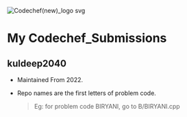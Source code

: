 ![Codechef(new)_logo svg](https://user-images.githubusercontent.com/83647746/193534466-6f49116f-0e90-43f0-b9c1-e6d7a2fbb704.png)
# My Codechef_Submissions
## kuldeep2040

- Maintained From 2022.
- Repo names are the first letters of problem code.



	> Eg: for problem code BIRYANI, go to B/BIRYANI.cpp
